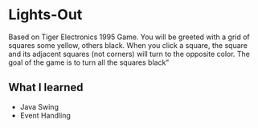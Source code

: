 # Lights-Out
Based on Tiger Electronics 1995 Game.
You will be greeted with a grid of squares some yellow, others black.
When you click a square, the square and its adjacent squares (not corners) will turn to the opposite color.
The goal of the game is to turn all the squares black"

## What I learned
* Java Swing
* Event Handling

